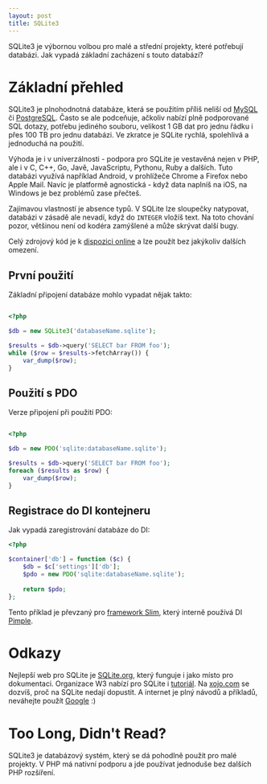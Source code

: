 ```yaml
---
layout: post
title: SQLite3
---
```


SQLite3 je výbornou volbou pro malé a střední projekty, které potřebují databázi. Jak vypadá základní zacházení s touto databází?

# Základní přehled

SQLite3 je plnohodnotná databáze, která se použitím příliš neliší od [MySQL](https://cs.wikipedia.org/wiki/MySQL) či [PostgreSQL](https://postgres.cz/wiki/PostgreSQL). Často se ale podceňuje, ačkoliv nabízí plně podporované SQL dotazy, potřebu jediného souboru, velikost 1 GB dat pro jednu řádku i přes 100 TB pro jednu databázi. Ve zkratce je SQLite rychlá, spolehlivá a jednoduchá na použití. 

Výhoda je i v univerzálnosti - podpora pro SQLite je vestavěná nejen v PHP, ale i v C, C++, Go, Javě, JavaScriptu, Pythonu, Ruby a dalších. Tuto databázi využívá například Android, v prohlížeče Chrome a Firefox nebo Apple Mail. Navíc je platformě agnostická - když data naplníš na iOS, na Windows je bez problémů zase přečteš. 

Zajímavou vlastností je absence typů. V SQLite lze sloupečky natypovat, databázi v zásadě ale nevadí, když do `INTEGER` vložíš text. Na toto chování pozor, většinou není od kodéra zamýšlené a může skrývat další bugy. 

Celý zdrojový kód je k [dispozici online](https://www.sqlite.org/src/doc/trunk/README.md) a lze použít bez jakýkoliv dalších omezení. 

## První použití

Základní připojení databáze mohlo vypadat nějak takto: 

```php

<?php

$db = new SQLite3('databaseName.sqlite');

$results = $db->query('SELECT bar FROM foo');
while ($row = $results->fetchArray()) {
    var_dump($row);
}

```

## Použití s PDO

Verze připojení při použití PDO: 

```php

<?php

$db = new PDO('sqlite:databaseName.sqlite');

$results = $db->query('SELECT bar FROM foo');
foreach ($results as $row) {
    var_dump($row);
}

```

## Registrace do DI kontejneru

Jak vypadá zaregistrování databáze do DI: 

```php
<?php

$container['db'] = function ($c) {
	$db = $c['settings']['db'];
	$pdo = new PDO('sqlite:databaseName.sqlite');
	
	return $pdo;
};

```

Tento příklad je převzaný pro [framework Slim](https://www.slimframework.com/), který interně používá DI [Pimple](https://pimple.symfony.com/). 

# Odkazy

Nejlepší web pro SQLite je [SQLite.org](https://sqlite.org), který funguje i jako místo pro dokumentaci. Organizace W3 nabízí pro SQLite i [tutoriál](https://www.w3resource.com/sqlite/). Na [xojo.com](https://blog.xojo.com/2017/10/03/sqlite-rocks-let-us-tell-you-why/) se dozvíš, proč na SQLite nedají dopustit. A internet je plný návodů a příkladů, neváhejte použít [Google](https://www.google.com/) :)

# Too Long, Didn't Read?

SQLite3 je databázový systém, který se dá pohodlně použít pro malé projekty. V PHP má nativní podporu a jde používat jednoduše bez dalších PHP rozšíření. 